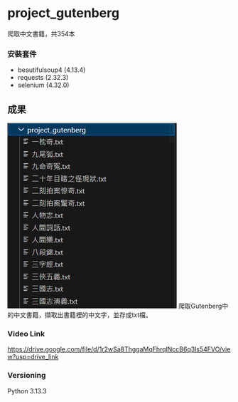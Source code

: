 # project_gutenberg
爬取中文書籍，共354本

### 安裝套件
- beautifulsoup4 (4.13.4)
- requests (2.32.3)
- selenium (4.32.0)

## 成果
![](/images/結果部分圖.PNG)
爬取Gutenberg中的中文書籍，擷取出書籍裡的中文字，並存成txt檔。
### Video Link
https://drive.google.com/file/d/1r2wSa8ThggaMqFhrqlNccB6q3ls54FVO/view?usp=drive_link

### Versioning
Python 3.13.3
